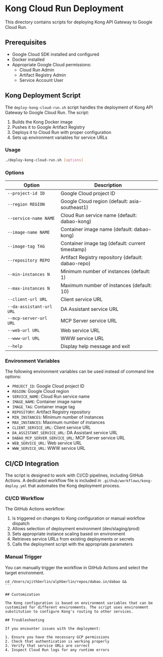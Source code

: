 # Kong Cloud Run Deployment

This directory contains scripts for deploying Kong API Gateway to Google Cloud Run.

## Prerequisites

- Google Cloud SDK installed and configured
- Docker installed
- Appropriate Google Cloud permissions:
  - Cloud Run Admin
  - Artifact Registry Admin
  - Service Account User

## Kong Deployment Script

The `deploy-kong-cloud-run.sh` script handles the deployment of Kong API Gateway to Google Cloud Run. The script:

1. Builds the Kong Docker image
2. Pushes it to Google Artifact Registry
3. Deploys it to Cloud Run with proper configuration
4. Sets up environment variables for service URLs

### Usage

```bash
./deploy-kong-cloud-run.sh [options]
```

### Options

| Option | Description |
|--------|-------------|
| `--project-id ID` | Google Cloud project ID |
| `--region REGION` | Google Cloud region (default: asia-southeast1) |
| `--service-name NAME` | Cloud Run service name (default: dabao-kong) |
| `--image-name NAME` | Container image name (default: dabao-kong) |
| `--image-tag TAG` | Container image tag (default: current timestamp) |
| `--repository REPO` | Artifact Registry repository (default: dabao-repo) |
| `--min-instances N` | Minimum number of instances (default: 1) |
| `--max-instances N` | Maximum number of instances (default: 10) |
| `--client-url URL` | Client service URL |
| `--da-assistant-url URL` | DA Assistant service URL |
| `--mcp-server-url URL` | MCP Server service URL |
| `--web-url URL` | Web service URL |
| `--www-url URL` | WWW service URL |
| `--help` | Display help message and exit |

### Environment Variables

The following environment variables can be used instead of command line options:

- `PROJECT_ID`: Google Cloud project ID
- `REGION`: Google Cloud region
- `SERVICE_NAME`: Cloud Run service name
- `IMAGE_NAME`: Container image name
- `IMAGE_TAG`: Container image tag
- `REPOSITORY`: Artifact Registry repository
- `MIN_INSTANCES`: Minimum number of instances
- `MAX_INSTANCES`: Maximum number of instances
- `CLIENT_SERVICE_URL`: Client service URL
- `DA_ASSISTANT_SERVICE_URL`: DA Assistant service URL
- `DABAO_MCP_SERVER_SERVICE_URL`: MCP Server service URL
- `WEB_SERVICE_URL`: Web service URL
- `WWW_SERVICE_URL`: WWW service URL

## CI/CD Integration

The script is designed to work with CI/CD pipelines, including GitHub Actions. A dedicated workflow file is included in `.github/workflows/kong-deploy.yml` that automates the Kong deployment process.

### CI/CD Workflow

The GitHub Actions workflow:

1. Is triggered on changes to Kong configuration or manual workflow dispatch
2. Allows selection of deployment environment (dev/staging/prod)
3. Sets appropriate instance scaling based on environment
4. Retrieves service URLs from existing deployments or secrets
5. Calls the deployment script with the appropriate parameters

### Manual Trigger

You can manually trigger the workflow in GitHub Actions and select the target environment.

````
cd /Users/ajithberlin/alphberlin/repos/dabao.in/dabao && 
```

## Customization

The Kong configuration is based on environment variables that can be customized for different environments. The script uses environment substitution to configure Kong's routing to other services.

## Troubleshooting

If you encounter issues with the deployment:

1. Ensure you have the necessary GCP permissions
2. Check that authentication is working properly
3. Verify that service URLs are correct
4. Inspect Cloud Run logs for any runtime errors